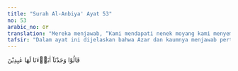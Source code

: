 ```yaml
---
title: "Surah Al-Anbiya' Ayat 53"
no: 53
arabic_no: ٥٣
translation: "Mereka menjawab, “Kami mendapati nenek moyang kami menyembahnya.”"
tafsir: "Dalam ayat ini dijelaskan bahwa Azar dan kaumnya menjawab pertanyaan Ibrahim dengan pernyataan bahwa mereka menyembah patung hanyalah sekedar mengikuti perbuatan nenek moyang mereka. Jawaban tersebut menunjukkan berbagai kelemahan. Pertama, mereka tidak dapat menjawab pertanyaan Ibrahim dengan menggunakan alasan-alasan yang masuk akal, yang didasarkan atas kebenaran. Kedua, mereka dalam hidup beragama hanya didasarkan rasa ta'ashshub (fanatik) kepada tradisi nenek moyang, bukan berdasarkan keyakinan dan pemikiran yang sehat. Ketiga, mereka menutup diri terhadap hal-hal yang berbeda dari kebiasaan mereka, walaupun nyata kebenarannya. Seolah-olah telinga mereka telah tersumbat, dan hati mereka telah tertutup rapat.\n\nSikap ta'ashshub (fanatik) dan taklid buta adalah ciri khas orang-orang yang tidak mampu mempertahankan prinsip mereka dengan bukti yang benar dan hujjah yang kuat, karena memang prinsip yang mereka anut itu tidak benar. Mereka menganutnya hanya sekedar menjaga tradisi yang mereka pusakai dari nenek moyang. Sikap tersebut sangat menghambat kemajuan manusia, dan menjerumuskan mereka kepada keingkaran terhadap kebenaran, bahkan membawa kepada kekufuran terhadap Allah.\n\nDalam kalangan kaum Muslimin kita dapati orang-orang yang taklid buta terhadap satu mazhab, atau terhadap seorang imam, sehingga mereka tak mau menerima kebenaran yang datang dari orang lain. Sikap semacam itu bertentangan dengan ajaran agama Islam, yang selalu menganjurkan agar manusia menggunakan akal pikirannya dalam mencari kebenaran.\n\nPara imam dari berbagai mazhab fiqh Islam melarang para pengikutnya untuk bertaklid buta kepadanya, dan menganjurkan agar mereka terbuka menerima pendapat orang lain, bila ternyata pendapat itu lebih benar dari pendapat yang dianutnya."
---
```

قَالُوْا وَجَدْنَآ اٰبَاۤءَنَا لَهَا عٰبِدِيْنَ 